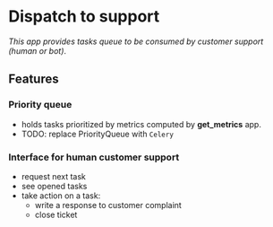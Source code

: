 # Dispatch to support
*This app provides tasks queue to be consumed by customer support (human or bot)*.

## Features

### Priority queue
- holds tasks prioritized by metrics computed by **get_metrics** app.
- TODO: replace PriorityQueue with `Celery`

### Interface for human customer support
* request next task
* see opened tasks
* take action on a task:
    * write a response to customer complaint
    * close ticket